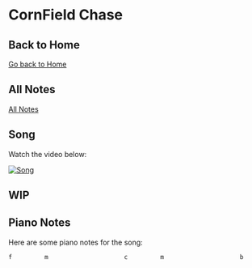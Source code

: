 # CornField Chase

## Back to Home
[Go back to Home](../index.html)
## All Notes
[All Notes](./all.html)

## Song
Watch the video below:

[![Song](https://img.youtube.com/vi/2pglg-hhNXM/0.jpg)](https://www.youtube.com/watch?v=2pglg-hhNXM)


## WIP

## Piano Notes
Here are some piano notes for the song:

```plaintext
f         m                     c         m                     b
